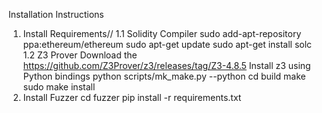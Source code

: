 Installation Instructions
1. Install Requirements//
1.1 Solidity Compiler
   sudo add-apt-repository ppa:ethereum/ethereum
   sudo apt-get update
   sudo apt-get install solc
1.2 Z3 Prover
   Download the https://github.com/Z3Prover/z3/releases/tag/Z3-4.8.5
   Install z3 using Python bindings
   python scripts/mk_make.py --python
   cd build
   make
   sudo make install
2. Install Fuzzer
   cd fuzzer
   pip install -r requirements.txt

